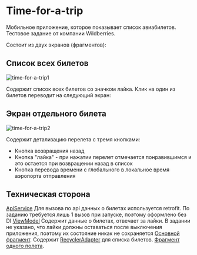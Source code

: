 # Time-for-a-trip
Мобильное приложение, которое показывает список авиабилетов. Тестовое задание от компании Wildberries.

Состоит из двух экранов (фрагментов):

## Список всех билетов
![time-for-a-trip1](https://github.com/Garshishka/Time-for-a-trip/assets/30876362/5d5a0ace-8208-4cbe-9804-2e0957fd7692)

Содержит список всех билетов со значком лайка. Клик на один из билетов переводит на следующий экран:

## Экран отдельного билета
![time-for-a-trip2](https://github.com/Garshishka/Time-for-a-trip/assets/30876362/ecc84ec1-676f-490b-a51c-b9ae3f32565f)

Содержит детализацию перелета с тремя кнопками:
- Кнопка возвращения назад
- Кнопка "лайка" - при нажатии перелет отмечается понравившимся и это остается при возвращении назад в список
- Кнопка перевода времени с глобального в локальное время аэропорта отправления

## Техническая сторона
[ApiService](https://github.com/Garshishka/Time-for-a-trip/blob/master/app/src/main/java/ru/garshishka/timeforatrip/api/ApiService.kt) Для вызова по api данных о билетах используется retrofit. По заданию требуется лишь 1 вызов при запуске, поэтому оформлено без DI
[ViewModel](https://github.com/Garshishka/Time-for-a-trip/blob/master/app/src/main/java/ru/garshishka/timeforatrip/TripViewModel.kt) Содержит данные о билетах, отвечает за лайки. В задании не указано, что лайки должны оставаться после выключения приложения, поэтому их состояние никак не сохраняется
[Основной фрагмент](https://github.com/Garshishka/Time-for-a-trip/blob/master/app/src/main/java/ru/garshishka/timeforatrip/fragments/RoutesListFragment.kt). Содержит [RecyclerAdapter](https://github.com/Garshishka/Time-for-a-trip/blob/master/app/src/main/java/ru/garshishka/timeforatrip/viewholder/FlightViewHolder.kt) для списка билетов.
[Фрагмент одного полета](https://github.com/Garshishka/Time-for-a-trip/blob/master/app/src/main/java/ru/garshishka/timeforatrip/fragments/OneFlightFragment.kt).
